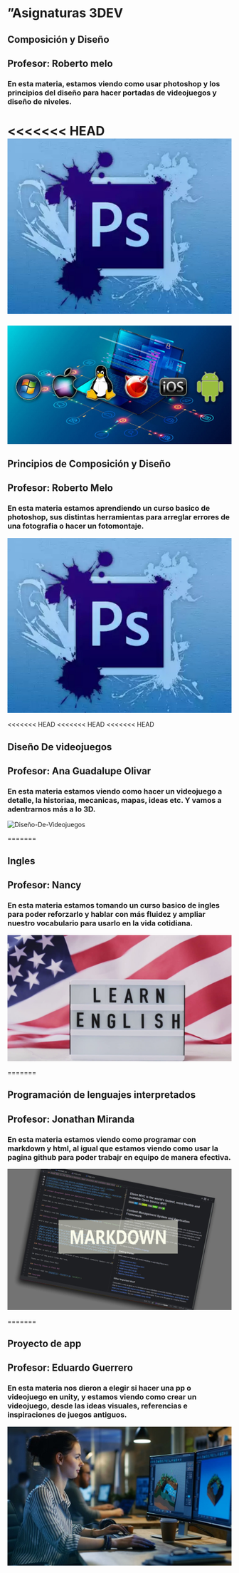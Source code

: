 # ”Asignaturas 3DEV

## Composición y Diseño 

## Profesor: Roberto melo 

### En esta materia, estamos viendo como usar photoshop y los principios del diseño para hacer portadas de videojuegos y diseño de niveles.

<<<<<<< HEAD
![Comp-y-Diseño](../Assets/Principios%20de%20composición%20y%20diseño.jpg)
=======
![Imagen-Sistemas-operativos](../Assets/Sistemas%20operativos.jpg)


## Principios de Composición y Diseño 

## Profesor: Roberto Melo 

### En esta materia estamos aprendiendo un curso basico de photoshop, sus distintas herramientas para arreglar errores de una fotografia o hacer un fotomontaje.

![Imagen-comp-y-Diseño](../Assets/Principios%20de%20composición%20y%20diseño.jpg)

<<<<<<< HEAD
<<<<<<< HEAD
<<<<<<< HEAD
## Diseño De videojuegos

## Profesor: Ana Guadalupe Olivar

### En esta materia estamos viendo como hacer un videojuego a detalle, la historiaa, mecanicas, mapas, ideas etc. Y vamos a adentrarnos más a lo 3D.

![Diseño-De-Videojuegos](../Assets/Diseño-De-Videojuegos.jpg)


=======
## Ingles

## Profesor: Nancy

### En esta materia estamos tomando un curso basico de ingles para poder reforzarlo y hablar con más fluidez y ampliar nuestro vocabulario para usarlo en la vida cotidiana.

![Imagen-Ingles](../Assets/Ingles.png)
 

=======
## Programación de lenguajes interpretados

## Profesor: Jonathan Miranda 

### En esta materia estamos viendo como programar con markdown y html, al igual que estamos viendo como usar la pagina github para poder trabajr en equipo de manera efectiva.

![Imagen-Lenguajes-Inter](../Assets/Lenguajes%20interpretados.jpg)

=======
## Proyecto de app

## Profesor: Eduardo Guerrero 

### En esta materia nos  dieron a elegir si hacer una pp o videojuego en unity, y estamos viendo como crear un videojuego, desde las ideas visuales, referencias e inspiraciones de juegos antiguos.

![Imagen-Proyecto-App](../Assets/Proyecto%20app.jpg)

